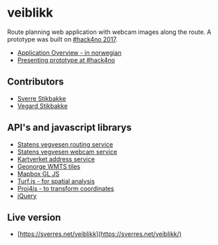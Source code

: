 # veiblikk

Route planning web application with webcam images along the route.
A prototype was built on [#hack4no 2017](http://www.hack4.no/).

- [Application Overview - in norwegian](http://folk.ntnu.no/sverrsti/GEO2311-H2017/webapplikasjon-eksempel.html)
- [Presenting prototype at #hack4no](https://www.flickr.com/photos/statenskartverk/38011135581/in/album-72157688079862294/)

## Contributors

- [Sverre Stikbakke](https://github.com/sverres)
- [Vegard Stikbakke](https://github.com/vegarsti)

## API's and javascript librarys

- [Statens vegvesen routing service](https://data.norge.no/data/statens-vegvesen/api-ruteplantjeneste-bil)
- [Statens vegvesen webcam service](https://data.norge.no/data/statens-vegvesen/trafikkinformasjon-p%C3%A5-datex-format)
- [Kartverket address service](https://www.kartverket.no/data/stedsnavnsok/)
- [Geonorge WMTS tiles](https://kartkatalog.geonorge.no/metadata/uuid/758607fa-45d2-41b1-b8fe-fc7a2c5bcd8d)
- [Mapbox GL JS](https://www.mapbox.com/mapbox-gl-js/api/)
- [Turf.js - for spatial analysis](https://github.com/Turfjs/turf)
- [Proj4js - to transform coordinates](http://proj4js.org/)
- [jQuery](https://jquery.com/)

## Live version

- [https://sverres.net/veiblikk](https://sverres.net/veiblikk/)

